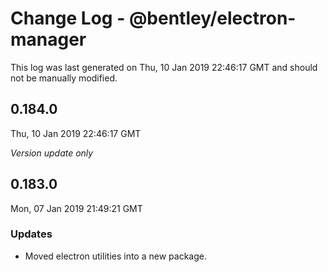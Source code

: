 # Change Log - @bentley/electron-manager

This log was last generated on Thu, 10 Jan 2019 22:46:17 GMT and should not be manually modified.

## 0.184.0
Thu, 10 Jan 2019 22:46:17 GMT

*Version update only*

## 0.183.0
Mon, 07 Jan 2019 21:49:21 GMT

### Updates

- Moved electron utilities into a new package.

